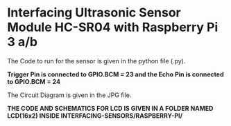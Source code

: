 # **Interfacing Ultrasonic Sensor Module HC-SR04 with Raspberry Pi 3 a/b**

The Code to run for the sensor is given in the python file (.py).

**Trigger Pin is connected to GPIO.BCM = 23 and the Echo Pin is connected to GPIO.BCM = 24**

The Circuit Diagram is given in the JPG file.

**THE CODE AND SCHEMATICS FOR LCD IS GIVEN IN A FOLDER NAMED LCD(16x2) INSIDE INTERFACING-SENSORS/RASPBERRY-PI/**
